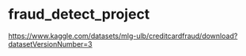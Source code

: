 # fraud_detect_project

https://www.kaggle.com/datasets/mlg-ulb/creditcardfraud/download?datasetVersionNumber=3